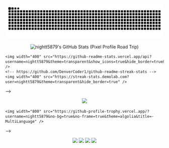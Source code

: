 <!--
MIT License

Copyright (c) 2024 nightt5879

Permission is hereby granted, free of charge, to any person obtaining a copy
of this software and associated documentation files (the "Software"), to deal
in the Software without restriction, including without limitation the rights
to use, copy, modify, merge, publish, distribute, sublicense, and/or sell
copies of the Software, and to permit persons to whom the Software is
furnished to do so, subject to the following conditions:

The above copyright notice and this permission notice shall be included in all
copies or substantial portions of the Software.

THE SOFTWARE IS PROVIDED "AS IS", WITHOUT WARRANTY OF ANY KIND, EXPRESS OR
IMPLIED, INCLUDING BUT NOT LIMITED TO THE WARRANTIES OF MERCHANTABILITY,
FITNESS FOR A PARTICULAR PURPOSE AND NONINFRINGEMENT. IN NO EVENT SHALL THE
AUTHORS OR COPYRIGHT HOLDERS BE LIABLE FOR ANY CLAIM, DAMAGES OR OTHER
LIABILITY, WHETHER IN AN ACTION OF CONTRACT, TORT OR OTHERWISE, ARISING FROM,
OUT OF OR IN CONNECTION WITH THE SOFTWARE OR THE USE OR OTHER DEALINGS IN THE
SOFTWARE.

ATTENTION:

Source repository: <https://github.com/nightt5879/nightt5879>


<p align="center">
     https://github.com/DenverCoder1/readme-typing-svg 
    <img width="800" src="https://readme-typing-svg.demolab.com?font=Orbitron&size=22&pause=1000&center=true&vCenter=true&random=false&width=600&lines=Welcome+to+my+GitHub+profile+page!;I+am+complete+newbie +in+programming!" />

-->

<picture>
  <source media="(prefers-color-scheme: dark)" srcset="https://github.com/nightt5879/nightt5879/blob/output/github-snake-dark.svg" />
  <source media="(prefers-color-scheme: light)" srcset="https://github.com/nightt5879/nightt5879/blob/output/github-snake.svg" />
  <img alt="github-snake" src="github-snake.svg" />
</picture>

<p align="center">
  <picture>
    <!-- 浅色模式 -->
    <source media="(prefers-color-scheme: light)"
            srcset="https://pixel-profile.vercel.app/api/github-stats?username=nightt5879&theme=road_trip&pixelate_avatar=true&screen_effect=true&dithering=true" />
    <!-- 深色模式 -->
    <source media="(prefers-color-scheme: dark)"
            srcset="https://pixel-profile.vercel.app/api/github-stats?username=nightt5879&theme=road_trip&pixelate_avatar=true&screen_effect=true&dithering=true" />
    <img alt="nightt5879's GitHub Stats (Pixel Profile Road Trip)"
         src="https://pixel-profile.vercel.app/api/github-stats?username=nightt5879&theme=road_trip&pixelate_avatar=true&screen_effect=true&dithering=true" />
  </picture>
</p>


<!-- 
<p align="center">
    <!-- https://github.com/anuraghazra/github-readme-stats -->
    <img width="400" src="https://github-readme-stats.vercel.app/api?username=nightt5879&theme=transparent&show_icons=true&hide_border=true&show=reviews,discussions_started&hide_title=true&hide=contribs&number_format=long&count_private=true" />
    <!-- https://github.com/DenverCoder1/github-readme-streak-stats -->
    <img width="400" src="https://streak-stats.demolab.com?user=nightt5879&theme=transparent&hide_border=true" />
</p>
-->

<p align="center">
    <!-- https://github.com/Ashutosh00710/github-readme-activity-graph -->
    <img width="800" src="https://github-readme-activity-graph.vercel.app/graph?username=nightt5879&theme=github-compact&hide_border=true&area=true&custom_title=Contribution%20Graph" />
</p>

<!--
<p align="center">
    <!-- https://github.com/ryo-ma/github-profile-trophy -->
    <img width="800" src="https://github-profile-trophy.vercel.app/?username=nightt5879&no-bg=true&no-frame=true&theme=algolia&title=-MultiLanguage" />
</p>
-->

<p align="center">
    <!-- https://github.com/badges/shields -->
    <a href="https://github.com/nightt5879"><img src="https://img.shields.io/badge/GitHub-nightt5879-blue?logo=github" /></a>
    <a href="https://gitee.com/nightt_aj"><img src="https://img.shields.io/badge/Gitee-nightt5879-blue?logo=gitee" /></a>
    <a href="https://space.bilibili.com/23620249"><img src="https://img.shields.io/badge/哔哩哔哩-这里是啊J-pink?logo=bilibili" /></a>
    <!-- https://github.com/antonkomarev/github-profile-views-counter -->
    <img src="https://komarev.com/ghpvc/?username=nightt5879" />
</p>
